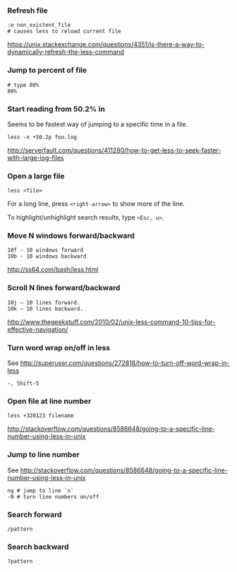 ### Refresh file

```
:e non_existent_file
# causes less to reload current file
```

https://unix.stackexchange.com/questions/4351/is-there-a-way-to-dynamically-refresh-the-less-command


### Jump to percent of file

```
# type 80%
80%
```


### Start reading from 50.2% in

Seems to be fastest way of jumping to a specific time in a file.

```
less -n +50.2p foo.log
```

http://serverfault.com/questions/411280/how-to-get-less-to-seek-faster-with-large-log-files


### Open a large file

```
less <file>
```

For a long line, press `<right-arrow>` to show more of the line.

To highlight/unhighlight search results, type `<Esc, u>`.


### Move N windows forward/backward

```
10f - 10 windows forward
10b - 10 windows backward
```

http://ss64.com/bash/less.html


### Scroll N lines forward/backward

```
10j – 10 lines forward.
10k – 10 lines backward.
```

http://www.thegeekstuff.com/2010/02/unix-less-command-10-tips-for-effective-navigation/


### Turn word wrap on/off in less

See http://superuser.com/questions/272818/how-to-turn-off-word-wrap-in-less

```
-, Shift-S
```


### Open file at line number

```
less +320123 filename
```

http://stackoverflow.com/questions/8586648/going-to-a-specific-line-number-using-less-in-unix


### Jump to line number

See http://stackoverflow.com/questions/8586648/going-to-a-specific-line-number-using-less-in-unix

```
ng # jump to line `n`
-N # turn line numbers on/off
```


### Search forward

```
/pattern
```


### Search backward

```
?pattern
```